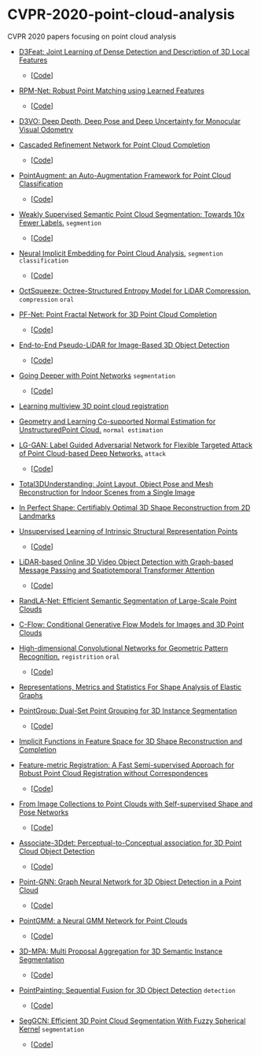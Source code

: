 # CVPR-2020-point-cloud-analysis
CVPR 2020 papers focusing on point cloud analysis


- [D3Feat: Joint Learning of Dense Detection and Description of 3D Local Features](https://arxiv.org/abs/2003.03164)
  - [[Code](https://github.com/XuyangBai/D3Feat)]

- [RPM-Net: Robust Point Matching using Learned Features](https://arxiv.org/abs/2003.13479)
  - [[Code](https://github.com/yewzijian/RPMNet)]

- [D3VO: Deep Depth, Deep Pose and Deep Uncertainty for Monocular Visual Odometry](https://arxiv.org/abs/2003.01060)

- [Cascaded Refinement Network for Point Cloud Completion](https://arxiv.org/abs/2004.03327)
  - [[Code](https://github.com/xiaogangw/cascaded-point-completion)]
  
- [PointAugment: an Auto-Augmentation Framework for Point Cloud Classification](https://arxiv.org/abs/2002.10876)
  - [[Code](https://github.com/liruihui/PointAugment/)]

- [Weakly Supervised Semantic Point Cloud Segmentation: Towards 10x Fewer Labels.](http://openaccess.thecvf.com/content_CVPR_2020/papers/Xu_Weakly_Supervised_Semantic_Point_Cloud_Segmentation_Towards_10x_Fewer_Labels_CVPR_2020_paper.pdf)  ` segmention ` 
  - [[Code](https://github.com/alex-xun-xu/WeakSupPointCloudSeg)]

- [Neural Implicit Embedding for Point Cloud Analysis.](https://openaccess.thecvf.com/content_CVPR_2020/papers/Fujiwara_Neural_Implicit_Embedding_for_Point_Cloud_Analysis_CVPR_2020_paper.pdf)  ` segmention ` ` classification `
  - [[Code](https://github.com/kentfuji/NeuralEmbedding)]

- [OctSqueeze: Octree-Structured Entropy Model for LiDAR Compression.](https://arxiv.org/abs/2005.07178)  ` compression ` ` oral `

- [PF-Net: Point Fractal Network for 3D Point Cloud Completion](https://arxiv.org/abs/2003.00410)
  - [[Code](https://github.com/xiaogangw/cascaded-point-completion)]

- [End-to-End Pseudo-LiDAR for Image-Based 3D Object Detection](https://arxiv.org/abs/2004.03080)
  - [[Code](https://github.com/mileyan/pseudo-LiDAR_e2e/tree/master/PIXOR)]

- [Going Deeper with Point Networks](http://geometry.cs.ucl.ac.uk/projects/2020/deepleanpn/paper_docs/GoingDeeperWithPointNetworksLeKokkinosMitra.pdf) ` segmentation `
  - [[Code](https://github.com/erictuanle/GoingDeeperwPointNetworks)]

- [Learning multiview 3D point cloud registration](https://arxiv.org/abs/2001.05119)

- [Geometry and Learning Co-supported Normal Estimation for UnstructuredPoint Cloud.](http://openaccess.thecvf.com/content_CVPR_2020/papers/Zhou_Geometry_and_Learning_Co-Supported_Normal_Estimation_for_Unstructured_Point_Cloud_CVPR_2020_paper.pdf)  ` normal estimation ` 

- [LG-GAN: Label Guided Adversarial Network for Flexible Targeted Attack of
Point Cloud-based Deep Networks.](http://openaccess.thecvf.com/content_CVPR_2020/papers/Zhou_LG-GAN_Label_Guided_Adversarial_Network_for_Flexible_Targeted_Attack_of_CVPR_2020_paper.pdf)  ` attack ` 
  - [[Code](https://github.com/RyanHangZhou/LG-GAN)]

- [Total3DUnderstanding: Joint Layout, Object Pose and Mesh Reconstruction for Indoor Scenes from a Single Image](https://arxiv.org/abs/2002.12212)
  
- [In Perfect Shape: Certifiably Optimal 3D Shape Reconstruction from 2D Landmarks](https://arxiv.org/pdf/1911.11924.pdf)

- [Unsupervised Learning of Intrinsic Structural Representation Points](https://arxiv.org/pdf/2003.01661.pdf)
  - [[Code](https://github.com/NolenChen/3DStructurePoints)]

- [LiDAR-based Online 3D Video Object Detection with Graph-based Message Passing and Spatiotemporal Transformer Attention](https://arxiv.org/pdf/2004.01389.pdf)
  - [[Code](https://github.com/yinjunbo/3DVID)]

- [RandLA-Net: Efficient Semantic Segmentation of Large-Scale Point Clouds](https://arxiv.org/abs/1911.11236)
  
- [C-Flow: Conditional Generative Flow Models for Images and 3D Point Clouds](https://arxiv.org/abs/1912.07009)

- [High-dimensional Convolutional Networks for Geometric Pattern Recognition.](https://arxiv.org/abs/2005.08144)  ` registrition ` ` oral `
  - [[Code](https://github.com/chrischoy/HighDimConvNets)]

- [Representations, Metrics and Statistics For Shape Analysis of Elastic Graphs](https://arxiv.org/abs/2003.00287)

- [PointGroup: Dual-Set Point Grouping for 3D Instance Segmentation](https://arxiv.org/pdf/2004.01658.pdf)
  - [[Code](https://github.com/Jia-Research-Lab/PointGroup)]
  
- [Implicit Functions in Feature Space for 3D Shape Reconstruction and Completion](https://arxiv.org/abs/2003.01456)

- [Feature-metric Registration: A Fast Semi-supervised Approach for Robust Point Cloud Registration without Correspondences](http://openaccess.thecvf.com/content_CVPR_2020/papers/Huang_Feature-Metric_Registration_A_Fast_Semi-Supervised_Approach_for_Robust_Point_Cloud_CVPR_2020_paper.pdf)
  - [[Code](https://github.com/XiaoshuiHuang/fmr)]
  
- [From Image Collections to Point Clouds with Self-supervised Shape and Pose Networks](http://openaccess.thecvf.com/content_CVPR_2020/papers/Navaneet_From_Image_Collections_to_Point_Clouds_With_Self-Supervised_Shape_and_CVPR_2020_paper.pdf)
  - [[Code](https://github.com/klnavaneet/ssl_3d_recon)]

- [Associate-3Ddet: Perceptual-to-Conceptual association for 3D Point Cloud Object Detection](http://openaccess.thecvf.com/content_CVPR_2020/papers/Du_Associate-3Ddet_Perceptual-to-Conceptual_Association_for_3D_Point_Cloud_Object_Detection_CVPR_2020_paper.pdf)
  - [[Code](https://github.com/dleam/Associate-3Ddet)]
 
- [Point-GNN: Graph Neural Network for 3D Object Detection in a Point Cloud](https://arxiv.org/pdf/2003.01251.pdf)
  - [[Code](https://github.com/WeijingShi/Point-GNN)]

- [PointGMM: a Neural GMM Network for Point Clouds](https://arxiv.org/pdf/2003.13326.pdf)
  - [[Code](https://github.com/amirhertz/pointgmm)]

- [3D-MPA: Multi Proposal Aggregation for 3D Semantic Instance Segmentation](https://arxiv.org/pdf/2003.13867.pdf)
  - [[Code](https://github.com/francisengelmann/3D-MPA)]

- [PointPainting: Sequential Fusion for 3D Object Detection](https://arxiv.org/abs/1911.10150)  ` detection `
  - [[Code](https://github.com/rshilliday/painting)]

- [SegGCN: Efficient 3D Point Cloud Segmentation With Fuzzy Spherical Kernel](http://openaccess.thecvf.com/content_CVPR_2020/papers/Lei_SegGCN_Efficient_3D_Point_Cloud_Segmentation_With_Fuzzy_Spherical_Kernel_CVPR_2020_paper.pdf)  ` segmentation `
  - [[Code](https://github.com/hlei-ziyan/SegGCN)]
